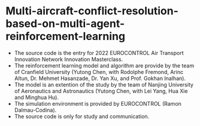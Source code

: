 # Multi-aircraft-conflict-resolution-based-on-multi-agent-reinforcement-learning
- The source code is the entry for 2022 EUROCONTROL Air Transport Innovation Network Innovation Masterclass. 
- The reinforcement learning model and algorithm are provide by the team of Cranfield University (Yutong Chen,  with Rodolphe Fremond, Arinc Altun, Dr. Mehmet Hasanzade, Dr. Yan Xu, and Prof. Gokhan Inalhan). 
- The model is an extention of the study by the team of Nanjing University of Aeronautics and Astronautics (Yutong Chen, with Lei Yang, Hua Xie and Minghua Hu). 
- The simulation environment is provided by EUROCONTROL (Ramon Dalmau-Codina). 
- The source code is only for study and communication.
